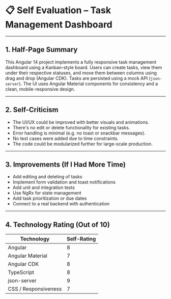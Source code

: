 # 📋 Self Evaluation – Task Management Dashboard

---

## 1. Half‑Page Summary

This Angular 14 project implements a fully responsive task management dashboard using a Kanban-style board. Users can create tasks, view them under their respective statuses, and move them between columns using drag and drop (Angular CDK). Tasks are persisted using a mock API (`json-server`). The UI uses Angular Material components for consistency and a clean, mobile-responsive design.

---

## 2. Self-Criticism

- The UI/UX could be improved with better visuals and animations.
- There's no edit or delete functionality for existing tasks.
- Error handling is minimal (e.g. no toast or snackbar messages).
- No test cases were added due to time constraints.
- The code could be modularized further for large-scale production.

---

## 3. Improvements (If I Had More Time)

- Add editing and deleting of tasks
- Implement form validation and toast notifications
- Add unit and integration tests
- Use NgRx for state management
- Add task prioritization or due dates
- Connect to a real backend with authentication

---

## 4. Technology Rating (Out of 10)

| Technology          | Self-Rating |
|---------------------|-------------|
| Angular             | 8           |
| Angular Material    | 7           |
| Angular CDK         | 8           |
| TypeScript          | 8           |
| json-server         | 9           |
| CSS / Responsiveness| 7           |